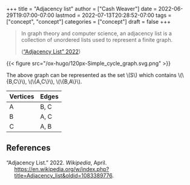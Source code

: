 +++
title = "Adjacency list"
author = ["Cash Weaver"]
date = 2022-06-29T19:07:00-07:00
lastmod = 2022-07-13T20:28:52-07:00
tags = ["concept", "concept"]
categories = ["concept"]
draft = false
+++

> In graph theory and computer science, an adjacency list is a collection of unordered lists used to represent a finite graph.
>
> (<a href="#citeproc_bib_item_1">“Adjacency List” 2022</a>)

{{< figure src="/ox-hugo/120px-Simple_cycle_graph.svg.png" >}}

The above graph can be represented as the set \\(S\\) which contains \\(\\{B,C\\}\\), \\(\\{A,C\\}\\), \\(\\{B,A\\}\\).

| Vertices | Edges |
|----------|-------|
| A        | B, C  |
| B        | A, C  |
| C        | A, B  |

## References

<style>.csl-entry{text-indent: -1.5em; margin-left: 1.5em;}</style><div class="csl-bib-body">
  <div class="csl-entry"><a id="citeproc_bib_item_1"></a>“Adjacency List.” 2022. <i>Wikipedia</i>, April. <a href="https://en.wikipedia.org/w/index.php?title=Adjacency_list&oldid=1083389776">https://en.wikipedia.org/w/index.php?title=Adjacency_list&#38;oldid=1083389776</a>.</div>
</div>
